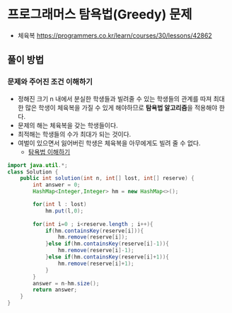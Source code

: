 # 프로그래머스 탐욕법(Greedy) 문제 
- 체육복
    https://programmers.co.kr/learn/courses/30/lessons/42862

## 풀이 방법
### 문제와 주어진 조건 이해하기
- 정해진 크기 n 내에서 분실한 학생들과 빌려줄 수 있는 학생들의 관계를 따져 최대한 많은 학생이 체육복을 가질 수 있게 해야하므로 **탐욕법 알고리즘**을 적용해야 한다.
- 문제의 해는 체육복을 갖는 학생들이다.
- 최적해는 학생들의 수가 최대가 되는 것이다.
- 여벌이 있으면서 잃어버린 학생은 체육복을 아무에게도 빌려 줄 수 없다.
    - [탐욕법 이해하기](https://janghw.tistory.com/entry/%EC%95%8C%EA%B3%A0%EB%A6%AC%EC%A6%98-Greedy-Algorithm-%ED%83%90%EC%9A%95-%EC%95%8C%EA%B3%A0%EB%A6%AC%EC%A6%98)


```java
import java.util.*;
class Solution {
    public int solution(int n, int[] lost, int[] reserve) {
        int answer = 0;
        HashMap<Integer,Integer> hm = new HashMap<>();

        for(int l : lost)
            hm.put(l,0);
 
        for(int i=0 ; i<reserve.length ; i++){
            if(hm.containsKey(reserve[i])){
                hm.remove(reserve[i]);
            }else if(hm.containsKey(reserve[i]-1)){
                hm.remove(reserve[i]-1);
            }else if(hm.containsKey(reserve[i]+1)){
                hm.remove(reserve[i]+1);
            }
        }
        answer = n-hm.size();
        return answer;
    }
}
```